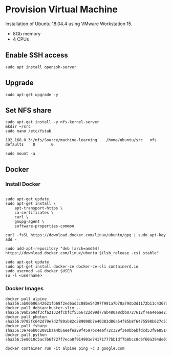# Provision Virtual Machine

Installation of Ubuntu 18.04.4 using VMware Workstation 15.

- 8Gb memory
- 4 CPUs

## Enable SSH access
```console
sudo apt install openssh-server
```

## Upgrade
```console
sudo apt-get upgrade -y
```

## Set NFS share
```console
sudo apt-get install -y nfs-kernel-server
mkdir ~/src
sudo nano /etc/fstab
```

```text
192.168.0.3:/nfs/Source/machine-learning    /home/ubuntu/src   nfs      defaults    0       0
```

```console
sudo mount -a
```

## Docker

### Install Docker

```console

sudo apt-get update
sudo apt-get install \
    apt-transport-https \
    ca-certificates \
    curl \
    gnupg-agent \
    software-properties-common

curl -fsSL https://download.docker.com/linux/ubuntu/gpg | sudo apt-key add -

sudo add-apt-repository "deb [arch=amd64] https://download.docker.com/linux/ubuntu $(lsb_release -cs) stable"

sudo apt-get update
sudo apt-get install docker-ce docker-ce-cli containerd.io
sudo usermod -aG docker $USER
su -l <username>
```

### Docker Images

```console
docker pull alpine             -- sha256:ab00606a42621fb68f2ed6ad3c88be54397f981a7b70a79db3d1172b11c4367d
docker pull debian:buster-slim -- sha256:9ab269df3cfa21324fcbfcf5366722d99d77ab480a8cbb0727612f7ea4e6ae27
docker pull photon             -- sha256:9785fc642d79e7d2f89ab82c289098b7e40383d86a54f85b8f6475598b627c57
docker pull fsharp             -- sha256:3e7e6b0c2081baa4b5aeefea29f4597bc4eaf72c329f3e0bb6bfdcd53f8e8514
docker pull python             -- sha256:5e8610c5ac7b6f727f7eca8f914901e74171777bb1df7b8bcc8c6f60a394de01

docker container run -it alpine ping -c 3 google.com
```
